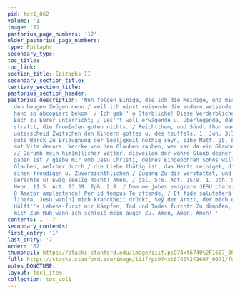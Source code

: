 ```yaml
---
pid: toc1_062
volume: '1'
image: '72'
pastorius_page_numbers: '12'
older_pastorius_page_numbers: 
type: Epitaphs
secondary_type: 
toc_title: 
toc_link: 
section_title: Epitaphs II
secondary_section_title: 
tertiary_section_title: 
pastorius_section_header: 
pastorius_description: 'Nun folgen Einige, die ich die Meinige, und mich darvon den
  den beugen Zeügen nenn / weil ich einst reisende die andern weisende Mit Eig''ner
  hand so abcopiert bekom. / Ich geb'' o Sterbliche! Diese Verderbliche Grabschriften
  Eüch zu Eürer unterricht; / Les''t woll erwägende u. überlegende, daß Gott die bösen
  straftt, die from[m]en guten nichts. / Reichtthum, und Sündt thun macht eben den
  unterscheid Zwitschen den Kindern gottes u. des teüffels, 1. Joh. 3:7. / Ob derohalben
  gute Werck Zu Erlaugnung der Seeligkeit nöthig seÿn, sihe Matt. 25. &c. / Aut mors,
  aut Vita decora. Wercke von den Glauben rauben, wer kan da ein Glauben glauben?
  // Darumb mein him[m]licher Vatter, dieweilen der wahre Glaub deiner guten u. Vollkom[m]en
  gaben ist / giebe mir umb Jesu Christi, deines Eingebohren Sohns willen, denjenen
  Glauben, welcher durch / die Liebe thätig ist, das Hertz reiniget, die Welt überwindtt,
  einen freüdigen u. Zuvorsichthlichen / Zugang Zu dir verstattet, und dir wollgefällig,
  gerechte u! Ewig seelig macht! Amen. / gal. 5:6. Act. 15:9. 1. Joh. 5:4. Eph. 3:12.
  Hebr. 11:5. Act. 13:39. Eph. 2:8. / Dum me jubes emigrare JESU chare, Tunc appare,
  O Amator amplectende! Per id tempus Te oftende, / Et fide saluteferâ Tuere me ac
  libera. Jesu wan[n] mich kranckheit drückt, Seÿ der Artzt, der mich erquickt. /
  Hülft''s Lebens-furst mir Kämpfen, Tod und Todes furchtt Zu dämpfen, / Erdlich führe
  mich Zum Ruh wann ich schleiß mein augen Zu. Amen, Amen, Amen! '
contents: 1 - 7
secondary_contents: 
first_entry: '1'
last_entry: '7'
order: '62'
thumbnail: https://stacks.stanford.edu/image/iiif/ps974xt6740%2F1607_0071/full/100,/0/default.jpg
full: https://stacks.stanford.edu/image/iiif/ps974xt6740%2F1607_0071/full/full/0/default.jpg
notes_DONOTUSE: 
layout: toc1_item
collection: toc_vol1
---
```

